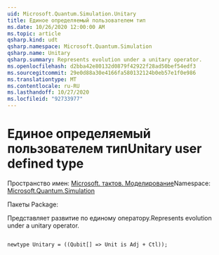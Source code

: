 ```yaml
---
uid: Microsoft.Quantum.Simulation.Unitary
title: Единое определяемый пользователем тип
ms.date: 10/26/2020 12:00:00 AM
ms.topic: article
qsharp.kind: udt
qsharp.namespace: Microsoft.Quantum.Simulation
qsharp.name: Unitary
qsharp.summary: Represents evolution under a unitary operator.
ms.openlocfilehash: d2bba42e80132d0879f42922f28ad50bef54edf3
ms.sourcegitcommit: 29e0d88a30e4166fa580132124b0eb57e1f0e986
ms.translationtype: MT
ms.contentlocale: ru-RU
ms.lasthandoff: 10/27/2020
ms.locfileid: "92733977"
---
```

# <a name="unitary-user-defined-type"></a><span data-ttu-id="f9028-102">Единое определяемый пользователем тип</span><span class="sxs-lookup"><span data-stu-id="f9028-102">Unitary user defined type</span></span>

<span data-ttu-id="f9028-103">Пространство имен: [Microsoft. тактов. Моделирование](xref:Microsoft.Quantum.Simulation)</span><span class="sxs-lookup"><span data-stu-id="f9028-103">Namespace: [Microsoft.Quantum.Simulation](xref:Microsoft.Quantum.Simulation)</span></span>

<span data-ttu-id="f9028-104">Пакеты [](https://nuget.org/packages/)</span><span class="sxs-lookup"><span data-stu-id="f9028-104">Package: [](https://nuget.org/packages/)</span></span>


<span data-ttu-id="f9028-105">Представляет развитие по единому оператору.</span><span class="sxs-lookup"><span data-stu-id="f9028-105">Represents evolution under a unitary operator.</span></span>

```qsharp

newtype Unitary = ((Qubit[] => Unit is Adj + Ctl));
```

